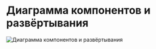 # Диаграмма компонентов и развёртывания  

![Диаграмма компонентов и развёртывания](https://github.com/EgorDandy/ElectronicLibrary/tree/master/image/deploymentDiagram.PNG) 